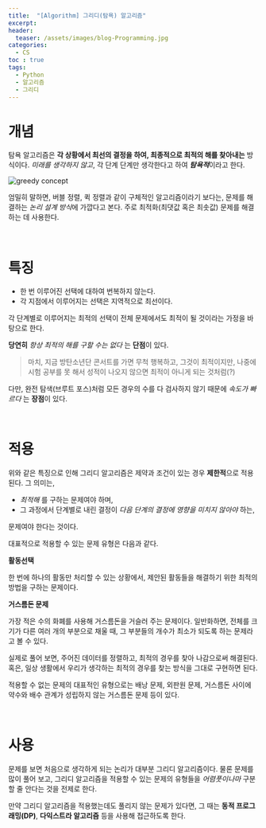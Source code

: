 ```yaml
---
title:  "[Algorithm] 그리디(탐욕) 알고리즘"
excerpt:
header:
  teaser: /assets/images/blog-Programming.jpg
categories:
  - CS
toc : true
tags:
  - Python
  - 알고리즘
  - 그리디
---
```




# 개념





 탐욕 알고리즘은 **각 상황에서 최선의 결정을 하여, 최종적으로 최적의 해를 찾아내는** 방식이다. *미래를 생각하지 않고*, 각 단계 단계만 생각한다고 하여 ***탐욕적***이라고 한다. 

![greedy concept]({{site.url}}/assets/images/greedy.png)



 엄밀히 말하면, 버블 정렬, 퀵 정렬과 같이 구체적인 알고리즘이라기 보다는, 문제를 해결하는 *논리 설계 방식*에 가깝다고 본다. 주로 최적화(최댓값 혹은 최솟값) 문제를 해결하는 데 사용한다.



<br>

# 특징



* 한 번 이루어진 선택에 대하여 번복하지 않는다.
* 각 지점에서 이루어지는 선택은 지역적으로 최선이다.



 각 단계별로 이루어지는 최적의 선택이 전체 문제에서도 최적이 될 것이라는 가정을 바탕으로 한다.



 **당연히** *항상 최적의 해를 구할 수는 없다* 는 **단점**이 있다.

> 마치, 지금 방탄소년단 콘서트를 가면 무척 행복하고, 그것이 최적이지만, 나중에 시험 공부를 못 해서 성적이 나오지 않으면 최적이 아니게 되는 것처럼(?)

 다만, 완전 탐색(브루트 포스)처럼 모든 경우의 수를 다 검사하지 않기 때문에 *속도가 빠르다* 는 **장점**이 있다.

 

<br>

# 적용



 위와 같은 특징으로 인해 그리디 알고리즘은 제약과 조건이 있는 경우 **제한적**으로 적용된다. 그 의미는, 

* *최적해* 를 구하는 문제여야 하며,
* 그 과정에서 단계별로 내린 결정이 *다음 단계의 결정에 영향을 미치지 않아야* 하는,

문제여야 한다는 것이다.



대표적으로 적용할 수 있는 문제 유형은 다음과 같다.



**활동선택**

 한 번에 하나의 활동만 처리할 수 있는 상황에서, 제안된 활동들을 해결하기 위한 최적의 방법을 구하는 문제이다.



**거스름돈 문제**

 가장 적은 수의 화폐를 사용해 거스름돈을 거슬러 주는 문제이다. 일반화하면, 전체를 크기가 다른 여러 개의 부분으로 채울 때, 그 부분들의 개수가 최소가 되도록 하는 문제라고 볼 수 있다.



 실제로 풀어 보면, 주어진 데이터를 정렬하고, 최적의 경우를 찾아 나감으로써 해결된다. 혹은, 일상 생활에서 우리가 생각하는 최적의 경우를 찾는 방식을 그대로 구현하면 된다.



 적용할 수 없는 문제의 대표적인 유형으로는 배낭 문제, 외판원 문제, 거스름돈 사이에 약수와 배수 관계가 성립하지 않는 거스름돈 문제 등이 있다.



<br>



# 사용



 문제를 보면 처음으로 생각하게 되는 논리가 대부분 그리디 알고리즘이다. 물론 문제를 많이 풀어 보고, 그리디 알고리즘을 적용할 수 있는 문제의 유형들을 *어렴풋이나마* 구분할 줄 안다는 것을 전제로 한다.

 만약 그리디 알고리즘을 적용했는데도 풀리지 않는 문제가 있다면, 그 때는 **동적 프로그래밍(DP)**, **다익스트라 알고리즘** 등을 사용해 접근하도록 한다.